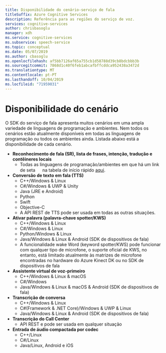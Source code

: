 ```yaml
---
title: Disponibilidade do cenário-serviço de fala
titleSuffix: Azure Cognitive Services
description: Referência para as regiões do serviço de voz.
services: cognitive-services
author: chrisbasoglu
manager: xdh
ms.service: cognitive-services
ms.subservice: speech-service
ms.topic: conceptual
ms.date: 05/07/2019
ms.author: cbasoglu
ms.openlocfilehash: af5bb7126af65a755cb1d58788d39cb8bdcbbb3b
ms.sourcegitcommit: 7868d1c40f6feb1abcafbffcddca952438a3472d
ms.translationtype: MT
ms.contentlocale: pt-PT
ms.lasthandoff: 10/04/2019
ms.locfileid: "71959031"
---
```

# <a name="scenario-availability"></a>Disponibilidade do cenário

O SDK do serviço de fala apresenta muitos cenários em uma ampla variedade de linguagens de programação e ambientes.  Nem todos os cenários estão atualmente disponíveis em todas as linguagens de programação ou todos os ambientes ainda.  Listada abaixo está a disponibilidade de cada cenário.

- **Reconhecimento de fala (SR), lista de frases, intenção, tradução e contêineres locais**
  - Todas as linguagens de programação/ambientes em que há um link de seta <img src="media/index/link.jpg" height="15" width="15"></img> na tabela de início rápido [aqui](https://aka.ms/csspeech).
- **Conversão de texto em fala (TTS)**
  - C++/Windows & Linux
  - C#/Windows & UWP & Unity
  - Java (JRE e Android)
  - Python
  - Swift
  - Objective-C
  - A API REST de TTS pode ser usada em todas as outras situações.
- **Ativar palavra (palavra-chave spotter/KWS)**
  - C++/Windows & Linux
  - C#/Windows & Linux
  - Python/Windows & Linux
  - Java/Windows & Linux & Android (SDK de dispositivos de fala)
  - A funcionalidade wake Word (keyword spotter/KWS) pode funcionar com qualquer tipo de microfone, o suporte oficial de KWS, no entanto, está limitado atualmente às matrizes de microfone encontradas no hardware do Azure Kinect DK ou no SDK de dispositivos de fala
- **Assistente virtual de voz-primeiro**
  - C++/Windows & Linux & macOS
  - C#/Windows
  - Java/Windows & Linux & macOS & Android (SDK de dispositivos de fala)
- **Transcrição de conversa**
  - C++/Windows & Linux
  - C#(Framework & .NET Core)/Windows & UWP & Linux
  - Java/Windows & Linux & Android (SDK de dispositivos de fala)
- **Transcrição do Call Center**
  - API REST e pode ser usada em qualquer situação
- **Entrada de áudio compactada por codec**
  - C++/Linux
  - C#/Linux
  - Java/Linux, Android e iOS
